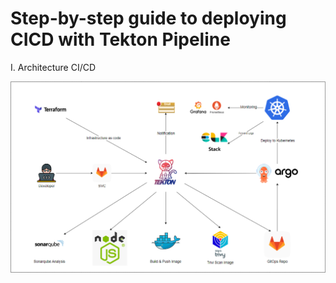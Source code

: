 # Step-by-step guide to deploying CICD with Tekton Pipeline

I. Architecture CI/CD

![Architecture](images/architecture.png)
